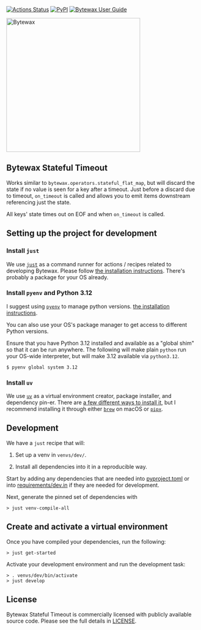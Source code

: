 [![Actions Status](https://github.com/bytewax/bytewax_stateful_timeout/workflows/CI/badge.svg)](https://github.com/bytewax/bytewax_stateful_timeout/actions)
[![PyPI](https://img.shields.io/pypi/v/bytewax_stateful_timeout.svg?style=flat-square)](https://pypi.org/project/bytewax_stateful_timeout/)
[![Bytewax User Guide](https://img.shields.io/badge/user-guide-brightgreen?style=flat-square)](https://docs.bytewax.io/projects/stateful_timeout/en/stable/index.html)

<picture>
  <source media="(prefers-color-scheme: dark)" srcset="https://user-images.githubusercontent.com/6073079/195393689-7334098b-a8cd-4aaa-8791-e4556c25713e.png" width="350">
  <source media="(prefers-color-scheme: light)" srcset="https://user-images.githubusercontent.com/6073079/194626697-425ade3d-3d72-4b4c-928e-47bad174a376.png" width="350">
  <img alt="Bytewax">
</picture>

## Bytewax Stateful Timeout

Works similar to `bytewax.operators.stateful_flat_map`,
but will discard the state if no value is seen for a key after a
timeout. Just before a discard due to timeout, `on_timeout` is
called and allows you to emit items downstream referencing just
the state.

All keys' state times out on EOF and when `on_timeout` is called.

## Setting up the project for development

### Install `just`

We use [`just`](https://just.systems/man/en/) as a command runner for
actions / recipes related to developing Bytewax. Please follow [the
installation
instructions](https://github.com/casey/just?tab=readme-ov-file#installation).
There's probably a package for your OS already.

### Install `pyenv` and Python 3.12

I suggest using [`pyenv`](https://github.com/pyenv/pyenv)
to manage python versions.
[the installation instructions](https://github.com/pyenv/pyenv?tab=readme-ov-file#installation).

You can also use your OS's package manager to get access to different
Python versions.

Ensure that you have Python 3.12 installed and available as a "global
shim" so that it can be run anywhere. The following will make plain
`python` run your OS-wide interpreter, but will make 3.12 available
via `python3.12`.

```console
$ pyenv global system 3.12
```

### Install `uv`

We use [`uv`](https://github.com/astral-sh/uv) as a virtual
environment creator, package installer, and dependency pin-er. There
are [a few different ways to install
it](https://github.com/astral-sh/uv?tab=readme-ov-file#getting-started),
but I recommend installing it through either
[`brew`](https://brew.sh/) on macOS or
[`pipx`](https://pipx.pypa.io/stable/).

## Development

We have a `just` recipe that will:

1. Set up a venv in `venvs/dev/`.

2. Install all dependencies into it in a reproducible way.

Start by adding any dependencies that are needed into [pyproject.toml](pyproject.toml) or into
[requirements/dev.in](requirements/dev.in) if they are needed for development.

Next, generate the pinned set of dependencies with

```console
> just venv-compile-all
```

## Create and activate a virtual environment

Once you have compiled your dependencies, run the following:

```console
> just get-started
```

Activate your development environment and run the development task:

```console
> . venvs/dev/bin/activate
> just develop
```

## License

Bytewax Stateful Timeout is commercially licensed with publicly available source code. Please see the full details in [LICENSE](./LICENSE.md).

